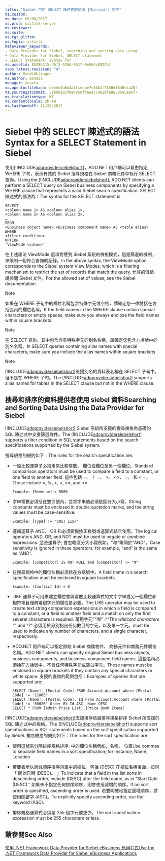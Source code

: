 ```yaml
---
title: "Siebel 中的 SELECT 陳述式的語法 |Microsoft 文件"
ms.custom: 
ms.date: 06/08/2017
ms.prod: biztalk-server
ms.reviewer: 
ms.suite: 
ms.tgt_pltfrm: 
ms.topic: article
helpviewer_keywords:
- Data Provider for Siebel, searching and sorting data using
- Data Provider for Siebel, SELECT statement
- SELECT statement, syntax for
ms.assetid: 8528b115-d6f3-420d-8617-0e56dc8922bf
caps.latest.revision: "4"
author: MandiOhlinger
ms.author: mandia
manager: anneta
ms.openlocfilehash: e3eeb0a6d4a1fceebe7e16b3f71566f848e4a20f
ms.sourcegitcommit: 5abd0ed3f9e4858ffaaec5481bfa8878595e95f7
ms.translationtype: MT
ms.contentlocale: zh-TW
ms.lasthandoff: 11/28/2017
---
```

# <a name="syntax-for-a-select-statement-in-siebel"></a><span data-ttu-id="57d54-102">Siebel 中的 SELECT 陳述式的語法</span><span class="sxs-lookup"><span data-stu-id="57d54-102">Syntax for a SELECT Statement in Siebel</span></span>
<span data-ttu-id="57d54-103">使用[!INCLUDE[adoprovidersiebelshort](../../includes/adoprovidersiebelshort-md.md)]，ADO.NET 用戶端可以藉由指定 WHERE 子句，表示有效的 Siebel 搜尋規格在 Siebel 商務元件中執行 SELECT 查詢。</span><span class="sxs-lookup"><span data-stu-id="57d54-103">Using the [!INCLUDE[adoprovidersiebelshort](../../includes/adoprovidersiebelshort-md.md)], ADO.NET clients can perform a SELECT query on Siebel business components by specifying a WHERE clause that represents a valid Siebel search specification.</span></span> <span data-ttu-id="57d54-104">SELECT 陳述式的語法為：</span><span class="sxs-lookup"><span data-stu-id="57d54-104">The syntax for the SELECT statement is:</span></span>  
  
```  
SELECT  
<column name 1> AS <column alias 1>,  
<column name 2> AS <column alias 2>,  
…  
FROM  
<Business object name>.<Business component name> AS <table alias>  
WHERE  
<filter condition>  
OPTION  
'ViewMode <value>'  
```  
  
 <span data-ttu-id="57d54-105">在上述語法 ViewMode 選項對應到 Siebel 系統的檢視模式，這是篩選的機制，來限制一組符合查詢的記錄。</span><span class="sxs-lookup"><span data-stu-id="57d54-105">In the above syntax, the ViewMode option corresponds to the Siebel system View Modes, which is a filtering mechanism to restrict the set of records that match the query.</span></span> <span data-ttu-id="57d54-106">允許的值組，請參閱 Siebel 文件。</span><span class="sxs-lookup"><span data-stu-id="57d54-106">For the allowed set of values, see the Siebel documentation.</span></span>  
  
> [!NOTE]
>  <span data-ttu-id="57d54-107">如果在 WHERE 子句中的欄位名稱包含特殊字元或空格，請確定您一律將括在方括弧內的欄位名稱。</span><span class="sxs-lookup"><span data-stu-id="57d54-107">If the field names in the WHERE clause contain special characters or empty spaces, make sure you always enclose the field names within square brackets.</span></span>  
  
> [!NOTE]
>  <span data-ttu-id="57d54-108">在 SELECT 查詢，其中包含含有特殊字元的別名名稱，請確定您包含方括號中的別名名稱。</span><span class="sxs-lookup"><span data-stu-id="57d54-108">In SELECT queries containing alias names with special characters, make sure you include the alias names within square brackets.</span></span>  
  
> [!NOTE]
>  <span data-ttu-id="57d54-109">[!INCLUDE[adoprovidersiebelshort](../../includes/adoprovidersiebelshort-md.md)]支援別名的資料表名稱在 SELECT 子句中，但不是在 WHERE 子句。</span><span class="sxs-lookup"><span data-stu-id="57d54-109">The [!INCLUDE[adoprovidersiebelshort](../../includes/adoprovidersiebelshort-md.md)] supports alias names for tables in the SELECT clause but not in the WHERE clause.</span></span>  
  
## <a name="searching-and-sorting-data-using-the-data-provider-for-siebel"></a><span data-ttu-id="57d54-110">搜尋和排序的資料提供者使用 siebel 資料</span><span class="sxs-lookup"><span data-stu-id="57d54-110">Searching and Sorting Data Using the Data Provider for Siebel</span></span>  
 <span data-ttu-id="57d54-111">[!INCLUDE[adoprovidersiebelshort](../../includes/adoprovidersiebelshort-md.md)] Siebel 系統所支援的搜尋規格為基礎的 SQL 陳述式中支援篩選條件。</span><span class="sxs-lookup"><span data-stu-id="57d54-111">The [!INCLUDE[adoprovidersiebelshort](../../includes/adoprovidersiebelshort-md.md)] supports a filter condition in SQL statements based on the search specifications supported by the Siebel system.</span></span>  
  
 <span data-ttu-id="57d54-112">搜尋規格的規則如下：</span><span class="sxs-lookup"><span data-stu-id="57d54-112">The rules for the search specification are:</span></span>  
  
-   <span data-ttu-id="57d54-113">一般比較運算子必須用來比較常數、 欄位或欄位至另一個欄位。</span><span class="sxs-lookup"><span data-stu-id="57d54-113">Standard comparison operators must be used to compare a field to a constant, or one field to another field.</span></span> <span data-ttu-id="57d54-114">這些包括 =、 ！ =、 >、 <>、 =、 和 < =。</span><span class="sxs-lookup"><span data-stu-id="57d54-114">These include =, !=, >, <, >=, and <=.</span></span>  
  
    ```  
    Example: [Revenue] > 5000  
    ```  
  
-   <span data-ttu-id="57d54-115">字串常數必須括在雙引號內，並將字串值必須是區分大小寫。</span><span class="sxs-lookup"><span data-stu-id="57d54-115">String constants must be enclosed in double quotation marks, and the string values must be case-sensitive.</span></span>  
  
    ```  
    Example: [Type] != "COST LIST"  
    ```  
  
-   <span data-ttu-id="57d54-116">邏輯運算子 AND、 OR 和必須要變換正負號或運算式結合使用。</span><span class="sxs-lookup"><span data-stu-id="57d54-116">The logical operators AND, OR, and NOT must be used to negate or combine expressions.</span></span> <span data-ttu-id="57d54-117">這些運算子; 會忽略區分大小寫例如，"和"等同於"AND"。</span><span class="sxs-lookup"><span data-stu-id="57d54-117">Case sensitivity is ignored in these operators; for example, “and” is the same as “AND”.</span></span>  
  
    ```  
    Example: [Competitor] IS NOT NULL and [Competitor] != "N"  
    ```  
  
-   <span data-ttu-id="57d54-118">在搜尋規格中的欄位名稱必須括在方括號中。</span><span class="sxs-lookup"><span data-stu-id="57d54-118">A field name in a search specification must be enclosed in square brackets.</span></span>  
  
    ```  
    Example: [Conflict Id] = 0  
    ```  
  
-   <span data-ttu-id="57d54-119">LIKE 運算子可用來建立欄位會與常數比較運算式的文字字串或另一個欄位和相符項目僅前幾個字元的欄位是必要。</span><span class="sxs-lookup"><span data-stu-id="57d54-119">The LIKE operator may be used to create text string comparison expressions in which a field is compared to a constant, or a field to another field and a match on only the first several characters is required.</span></span> <span data-ttu-id="57d54-120">萬用字元"*"和"？"</span><span class="sxs-lookup"><span data-stu-id="57d54-120">The wildcard characters “*” and “?”</span></span> <span data-ttu-id="57d54-121">必須用於分別指出任何數目的字元，以及單一字元。</span><span class="sxs-lookup"><span data-stu-id="57d54-121">must be used to indicate any number of characters, and a single character, respectively.</span></span>  
  
-   <span data-ttu-id="57d54-122">ADO.NET 用戶端可以指定原始 Siebel 商務物件、 商務元件和商務元件欄位名稱。</span><span class="sxs-lookup"><span data-stu-id="57d54-122">ADO.NET clients can specify original Siebel business objects, business components, and business component field names.</span></span> <span data-ttu-id="57d54-123">這些名稱必須括在方括號中，不含任何特殊字元或空白字元。</span><span class="sxs-lookup"><span data-stu-id="57d54-123">These names must be enclosed in square brackets if they contain any special characters or white space.</span></span> <span data-ttu-id="57d54-124">支援的查詢的範例包括：</span><span class="sxs-lookup"><span data-stu-id="57d54-124">Examples of queries that are supported are:</span></span>  
  
    ```  
    SELECT [Name], [Postal Code] FROM Account.Account where [Postal Code] != '11065'  
    SELECT [Name], [Postal Code], Id From Account.Account where [Postal Code] != '60626' Order BY Id ASC, Name DESC  
    SELECT * FROM [Admin Price List].[Price Book Items]  
    ```  
  
 <span data-ttu-id="57d54-125">[!INCLUDE[adoprovidersiebelshort](../../includes/adoprovidersiebelshort-md.md)]支援排序依據排序規格排序 Siebel 所支援的 SQL 陳述式中的規格。</span><span class="sxs-lookup"><span data-stu-id="57d54-125">The [!INCLUDE[adoprovidersiebelshort](../../includes/adoprovidersiebelshort-md.md)] supports sort specifications in SQL statements based on the sort specification supported by Siebel.</span></span> <span data-ttu-id="57d54-126">排序規格的規則如下：</span><span class="sxs-lookup"><span data-stu-id="57d54-126">The rules for the sort specification are:</span></span>  
  
-   <span data-ttu-id="57d54-127">使用逗號來分隔排序規格排序; 中的欄位名稱例如，名稱、 位置</span><span class="sxs-lookup"><span data-stu-id="57d54-127">Use commas to separate field names in a sort specification; for instance, Name, Location</span></span>  
  
-   <span data-ttu-id="57d54-128">若要表示以遞減順序排序清單中的欄位，包括 (DESC) 在欄位名稱後面，如同 「 開始日期 (DESC)。 」</span><span class="sxs-lookup"><span data-stu-id="57d54-128">To indicate that a field in the list sorts in descending order, include (DESC) after the field name, as in “Start Date (DESC).”</span></span> <span data-ttu-id="57d54-129">如果未不指定任何排序順序，則會使用遞增的順序。</span><span class="sxs-lookup"><span data-stu-id="57d54-129">If no sort order is specified, ascending order is used.</span></span> <span data-ttu-id="57d54-130">若要明確地指定遞增順序，請使用關鍵字 (ASC)。</span><span class="sxs-lookup"><span data-stu-id="57d54-130">To explicitly specify ascending order, use the keyword (ASC).</span></span>  
  
-   <span data-ttu-id="57d54-131">排序規格運算式必須是 255 個字元或更少。</span><span class="sxs-lookup"><span data-stu-id="57d54-131">The sort specification expression must be 255 characters or less.</span></span>  
  
## <a name="see-also"></a><span data-ttu-id="57d54-132">請參閱</span><span class="sxs-lookup"><span data-stu-id="57d54-132">See Also</span></span>  
 [<span data-ttu-id="57d54-133">使用 .NET Framework Data Provider for Siebel eBusiness 應用程式</span><span class="sxs-lookup"><span data-stu-id="57d54-133">Use the .NET Framework Data Provider for Siebel eBusiness Applications</span></span>](../../adapters-and-accelerators/adapter-siebel/use-the-net-framework-data-provider-for-siebel-ebusiness-applications.md)